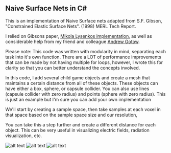 ## Naive Surface Nets in C#

[screen1]: https://github.com/TomaszFoster/NaiveSurfaceNets/blob/master/screenshots/screen1.png "Initial Setup"
[screen2]: https://github.com/TomaszFoster/NaiveSurfaceNets/blob/master/screenshots/screen2.png "Running"
[screen3]: https://github.com/TomaszFoster/NaiveSurfaceNets/blob/master/screenshots/screen3.png "Closeup"

This is an implementation of Naive Surface nets adapted from S.F. Gibson, "Constrained Elastic Surface Nets". (1998) MERL Tech Report.

I relied on Gibsons paper, [Mikola Lysenkos implementation](https://github.com/mikolalysenko/mikolalysenko.github.com/blob/master/Isosurface/js/surfacenets.js), as well as considerable help from my friend and colleague [Andrew Gotow](https://github.com/andrewgotow).

Please note: This code was written with modularity in mind, separating each task into it's own function. There are a LOT of performance improvements that can be made by not having multiple for loops, however, I wrote this for clarity so that you can better understand the concepts involved.

In this code, I add several child game objects and create a mesh that maintains a certain distance from all of these objects. These objects can have either a box, sphere, or capsule collider. You can also use lines (capsule collider with zero radius) and points (sphere with zero radius). This is just an example but I'm sure you can add your own implementation

We'll start by creating a sample space, then take samples at each voxel in that space based on the sample space size and our resolution,
  
You can take this a step further and create a different distance for each object. This can be very useful in visualizing electric fields, radiation visualization, etc.

![alt text][screen1]
![alt text][screen2]
![alt text][screen3]